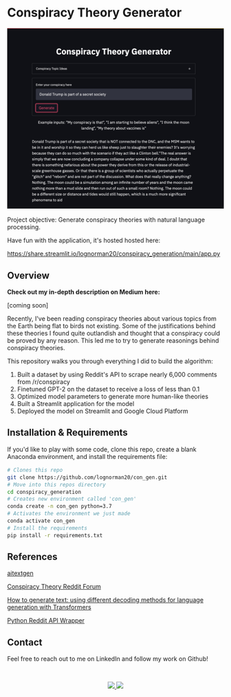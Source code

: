 # Conspiracy Theory Generator
![Example Conspiracy Theory](images/example.jpg "Example Conspiracy Theory")

Project objective: Generate conspiracy theories with natural language processing.

Have fun with the application, it's hosted hosted here: 

https://share.streamlit.io/lognorman20/conspiracy_generation/main/app.py

## Overview

**Check out my in-depth description on Medium here:** 

[coming soon]

Recently, I've been reading  conspiracy theories about various topics from the Earth being flat to birds not existing. Some of the justifications behind these theories I found quite outlandish and thought that a conspiracy could be proved by any reason. This led me to try to generate reasonings behind conspiracy theories.

This repository walks you through everything I did to build the algorithm:

1. Built a dataset by using Reddit's API to scrape nearly 6,000 comments from /r/conspiracy
2. Finetuned GPT-2 on the dataset to receive a loss of less than 0.1
3. Optimized model parameters to generate more human-like theories
4. Built a Streamlit application for the model
5. Deployed the model on Streamlit and Google Cloud Platform

## Installation & Requirements

If you'd like to play with some code, clone this repo, create a blank Anaconda environment, and install the requirements file:
```bash
# Clones this repo 
git clone https://github.com/lognorman20/con_gen.git
# Move into this repos directory
cd conspiracy_generation
# Creates new environment called 'con_gen'
conda create -n con_gen python=3.7
# Activates the environment we just made
conda activate con_gen
# Install the requirements
pip install -r requirements.txt
```

## References
[aitextgen](https://github.com/minimaxir/aitextgen)

[Conspiracy Theory Reddit Forum](https://www.reddit.com/r/conspiracy/)

[How to generate text: using different decoding methods for language generation with Transformers](https://huggingface.co/blog/how-to-generate)

[Python Reddit API Wrapper](https://praw.readthedocs.io/en/latest/)

## Contact
Feel free to reach out to me on LinkedIn and follow my work on Github! 

<br>
<p align="center">
<a href="https://www.linkedin.com/in/logannorman/">
<img src="https://img.shields.io/badge/linkedin-%230077B5.svg?&style=for-the-badge&logo=linkedin&logoColor=white"/>
</a>

<a href="https://github.com/lognorman20">
<img src="https://img.shields.io/badge/github-%23100000.svg?&style=for-the-badge&logo=github&logoColor=white"/>
</a>
</p>
